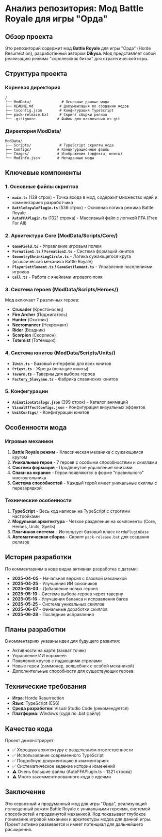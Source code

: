 # Анализ репозитория: Мод Battle Royale для игры "Орда"

## Обзор проекта

Это репозиторий содержит мод **Battle Royale** для игры "Орда" (Horde Resurrection), разработанный автором **Dikysa**. Мод представляет собой реализацию режима "королевская битва" для стратегической игры.

## Структура проекта

### Корневая директория
```
/
├── ModData/              # Основные данные мода
├── README.md            # Документация по созданию модов
├── tsconfig.json        # Конфигурация TypeScript
├── pack-release.bat     # Скрипт сборки релиза
└── .gitignore          # Файлы для исключения из git
```

### Директория ModData/
```
ModData/
├── Scripts/             # TypeScript скрипты мода
├── Configs/            # Конфигурационные файлы
├── Images/             # Изображения (эффекты, юниты)
└── ModInfo.json        # Метаданные мода
```

## Ключевые компоненты

### 1. Основные файлы скриптов

- **`main.ts`** (139 строк) - Точка входа в мод, содержит множество идей и комментариев разработчика
- **`BattleRoyalePlugin.ts`** (536 строк) - Основная логика режима Battle Royale
- **`AutoFFAPlugin.ts`** (1321 строка) - Массивный файл с логикой FFA (Free For All)

### 2. Архитектура Core (ModData/Scripts/Core/)

- **`GameField.ts`** - Управление игровым полем
- **`Formation1.ts` / `Formation2.ts`** - Система формаций юнитов
- **`GeometryShrinkingCircle.ts`** - Логика сужающегося круга (классическая механика Battle Royale)
- **`PlayerSettlement.ts` / `GameSettlement.ts`** - Управление поселениями игроков
- **`Cell.ts`** - Работа с ячейками игрового поля

### 3. Система героев (ModData/Scripts/Heroes/)

Мод включает 7 различных героев:
- **Crusader** (Крестоносец)
- **Fire Archer** (Поджигатель) 
- **Hunter** (Охотник)
- **Necromancer** (Некромант)
- **Rider** (Всадник)
- **Scorpion** (Скорпион)
- **Totemist** (Тотемщик)

### 4. Система юнитов (ModData/Scripts/Units/)

- **`IUnit.ts`** - Базовый интерфейс для всех юнитов
- **`Priest.ts`** - Жрецы (лечащие юниты)
- **`Tavern.ts`** - Таверны для выбора героев
- **`Factory_Slavyane.ts`** - Фабрика славянских юнитов

### 5. Конфигурации

- **`AnimationCatalogs.json`** (399 строк) - Каталог анимаций
- **`VisualEffectConfigs.json`** - Конфигурация визуальных эффектов
- **`UnitConfigs/`** - Конфигурации юнитов

## Особенности мода

### Игровые механики

1. **Battle Royale режим** - Классическая механика с сужающимся кругом
2. **Уникальные герои** - 7 героев с особыми способностями и скиллами
3. **Система формаций** - Продвинутое управление юнитами
4. **Спавн на окраине** - Герои появляются в форме "правильного" многоугольника
5. **Система способностей** - Каждый герой имеет уникальные скиллы с перезарядкой

### Технические особенности

1. **TypeScript** - Весь код написан на TypeScript с строгими настройками
2. **Модульная архитектура** - Четкое разделение на компоненты (Core, Heroes, Units, Spells)
3. **Плагинная система** - Использует базовый класс `HordePluginBase`
4. **Автоматическая сборка** - Скрипт `pack-release.bat` для создания релизов

## История разработки

По комментариям в коде видна активная разработка с датами:
- **2025-04-05** - Начальная версия с базовой механикой
- **2025-04-25** - Улучшения ИИ союзников
- **2025-05-03** - Добавление новых героев
- **2025-05-10** - Система выбора героев через таверну
- **2025-05-16** - Улучшения баланса и исправления багов
- **2025-05-25** - Система уникальных скиллов
- **2025-06-07** - Финальные доработки скиллов
- **2025-06-28** - Последние исправления

## Планы разработки

В комментариях указаны идеи для будущего развития:
- Активности на карте (захват точек)
- Управление ИИ ворожеев
- Появление кругов с падающими стрелами
- Новые герои (саммонер, волшебник с особой механикой)
- Дополнительные способности для существующих героев

## Технические требования

- **Игра**: Horde Resurrection
- **Язык**: TypeScript (ES6)
- **Среда разработки**: Visual Studio Code (рекомендуется)
- **Платформа**: Windows (судя по .bat файлу)

## Качество кода

Проект демонстрирует:
- ✅ Хорошую архитектуру с разделением ответственности
- ✅ Использование современного TypeScript
- ✅ Подробную документацию в комментариях
- ✅ Систематическое ведение истории изменений
- ⚠️ Очень большие файлы (AutoFFAPlugin.ts - 1321 строка)
- ⚠️ Много закомментированного кода с идеями

## Заключение

Это серьезный и продуманный мод для игры "Орда", реализующий полноценный режим Battle Royale с уникальными героями, системой способностей и продвинутой механикой. Код показывает глубокое понимание игровой механики и архитектуры модов для данной игры. Проект активно развивается и имеет потенциал для дальнейшего расширения.